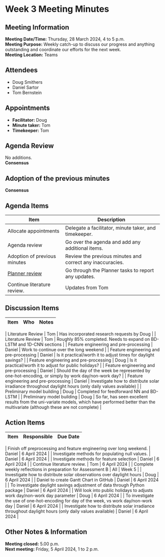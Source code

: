 # Week 3 Meeting Minutes
## Meeting Information
**Meeting Date/Time:** Thursday, 28 March 2024, 4 to 5 p.m.  
**Meeting Purpose:** Weekly catch-up to discuss our progress and anything outstanding and coordinate our efforts for the next week.  
**Meeting Location:** Teams  

## Attendees
- Doug Smithers
- Daniel Sartor
- Tom Bernstein

## Appointments
- **Facilitator:** Doug  
- **Minute taker:** Tom  
- **Timekeeper:** Tom  

## Agenda Review

No additions.  
**Consensus**

## Adoption of the previous minutes

**Consensus**

## Agenda Items

Item | Description
---- | ----
Allocate appointments | Delegate a facilitator, minute taker, and timekeeper.
Agenda review | Go over the agenda and add any additional items.
Adoption of previous minutes | Review the previous minutes and correct any inaccuracies.
[Planner review](https://tasks.office.com/unsw.edu.au/en-AU/Home/Planner/#/plantaskboard?groupId=93fb52d4-afc0-45d1-ba1c-d36d026f86cc&planId=DcDuLJxs-0q7Ndw15EU4NMgAFLtO) | Go through the Planner tasks to report any updates.
Continue literature review. | Updates from Tom

## Discussion Items
| Item | Who | Notes |
| ---- | ---- | ---- |

| Literature Review | Tom | Has incorporated research requests by Doug | 
| Literature Review | Tom | Roughly 85% completed. Needs to expand on BD-LSTM and 1D-CNN sections |
| Feature engineering and pre-processing |  Daniel | Work to continue over the long weekend |
| Feature engineering and pre-processing |  Daniel | Is it practical/worth it to adjust times for daylight savings? |
| Feature engineering and pre-processing |  Doug | Is it practical/worth it to adjust for public holidays? |
| Feature engineering and pre-processing |  Daniel | Should the day of the week be represented by one-hot-encoding, or simply by work day/non-work day? |
| Feature engineering and pre-processing |  Daniel | Investigate how to distribute solar irradiance throughout daylight hours (only daily values available) |
| Preliminary model building | Doug | Completed for feedforward NN and BD-LSTM |
| Preliminary model building | Doug | So far, has seen excellent results from the uni-variate models, which have performed better than the multivariate (although these are not complete) |

## Action Items
| Item | Responsible | Due Date |
| ---- | ---- | ---- |

| Finish off preprocessing and feature engineering over long weekend. | Daniel | 6 April 2024 |
| Investigate methods for populating null values. | Daniel | 6 April 2024 |
| Investigate methods for feature selection | Daniel | 6 April 2024 |
| Continue literature review. | Tom | 6 April 2024 |
| Complete weekly reflections in preparation for Assessment B | All | Week 5 |
| Investigate how to distribute solar observations over daylight hours | Doug | 6 April 2024 |
| Daniel to create Gantt Chart in GitHub | Daniel | 6 April 2024 |
| To investigate daylight savings adjustment of data through Python package |  Daniel | 6 April 2024  |
| Will look into public holidays to adjusts work day/non-work day parameter |  Doug | 6 April 2024  |
| To investigate the use of one-hot-encoding for day of the week, vs work day/non-work day |  Daniel | 6 April 2024  |
| Investigate how to distribute solar irradiance throughout daylight hours (only daily values available) |  Daniel | 6 April 2024  |

## Other Notes & Information

**Meeting closed:** 5.00 p.m.  
**Next meeting:** Friday, 5 April 2024, 1 to 2 p.m.  